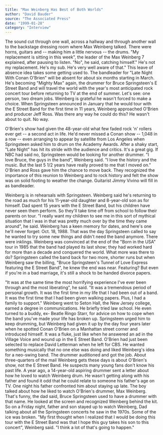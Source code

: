 ```yaml
---
title: "Max Weinberg Has Best of Both Worlds"
author: "David Bauder"
source: "The Associated Press"
date: "1999-01-28"
category: "Interview"
---
```


The sound cut through one wall, across a hallway and through another wall to the backstage dressing room where Max Weinberg talked. There were horns, guitars and -- making him a little nervous -- the drums. "My replacement is sitting in this week", the leader of the Max Weinberg 7 explained, after pausing to listen. "No", he said, catching himself." He's not my replacement. He's my sub. He's very well aware of that." This leave of absence idea takes some getting used to. The bandleader for "Late Night With Conan O'Brien" will be absent for about six months starting in March. He's becoming "Mighty Max" again, the drummer for Bruce Springsteen's E Street Band and will travel the world with the year's most anticipated rock concert tour before returning to TV at the end of summer. Let's see: one person, two dream jobs. Weinberg is grateful he wasn't forced to make a choice. When Springsteen announced in January that he would tour with the E Street Band for the first time in 11 years, Weinberg approached O'Brien and producer Jeff Ross. Was there any way he could do this? He wasn't about to quit. No way.

O'Brien's show had given the 48-year-old what few faded rock 'n' rollers ever get -- a second act in life. He'd never missed a Conan show -- 1,048 in a row -- even arranging to appear by satellite from Los Angeles when Springsteen asked him to drum on the Academy Awards. After a shaky start, "Late Night" has hit its stride with the audience and critics. It's a great gig. If NBC had said no, Springsteen would be looking for another drummer. "I love Bruce, the guys in the band", Weinberg said. "I love the history and the music. But the last 5 1/2 years have really proved to me that I moved on." O'Brien and Ross gave him the chance to move back. They recognized the importance of this reunion to Weinberg and to rock history and felt the show was on solid footing to weather the change. Guitarist Jimmy Vivino will fill in as bandleader.

Weinberg is in rehearsals with Springsteen. Weinberg said he's returning to the road as much for his 11-year-old daughter and 8-year-old son as for himself. Dad spent 15 years with the E Street Band, but his children have never seen them perform. So they'll take time off from school to follow their parents on tour. "I really want my children to see me in this sort of mythical situation that I was in that was pretty much over by the time they came around", he said. Weinberg has a keen memory for dates, and here's one he'll never forget: Oct. 18, 1988. That was the day Springsteen called to say he wanted to try some new things and didn't need the band anymore. There were inklings. Weinberg was convinced at the end of the "Born in the USA" tour in 1985 that the band had played its last show; they had worked hard for more than a decade and conquered the world. What more was there to do? Springsteen called the band back for two more, shorter runs but when Weinberg saw the billing, "Bruce Springsteen's Tunnel of Love Express featuring the E Street Band", he knew the end was near. Featuring? But even if you're in a bad marriage, it's still a shock to be handed divorce papers.

"It was at the same time the most horrifying experience I've ever been through and the most liberating", he said. "It was a tremendous period of personal growth. It was the first time in my life that I had been out of a band. It was the first time that I had been given walking papers. Plus, I had a family to support." Weinberg went to Seton Hall, the New Jersey college, earned a degree in communications. He briefly tried law school. He even turned to a buddy, ex- Beatle Ringo Starr, for advice on how to cope when the band you've made your life has broken up. Springsteen urged him to keep drumming, but Weinberg had given it up by the day four years later when he spotted Conan O'Brien on a Manhattan street corner and introduced himself. It was a fluke, just like when he answered an ad in the Village Voice and wound up in the E Street Band. O'Brien had just been selected to replace David Letterman when he left for CBS. He wanted something musically that no one else was doing and liked Weinberg's idea for a neo-swing band. The drummer auditioned and got the job. About three-quarters of the mail Weinberg gets these days is about O'Brien's show, not the E Street Band. He suspects many young fans don't know his past life. A year ago, a 14-year-old aspiring drummer sent a letter about how he loved to watch Weinberg drum. He wasn't getting along with his father and found it odd that he could relate to someone his father's age on TV. One night his father confronted him about staying up late. The boy talked about how he liked to watch O'Brien's drummer, Max Weinberg. That's funny, the dad said, Bruce Springsteen used to have a drummer with that name. He looked at the screen and recognized Weinberg behind the kit. So on a Friday night, father and son stayed up to watch Weinberg, Dad talking about all the Springsteen concerts he saw in the 1970s. Some of the ice was broken. "My first thought when I realized that I would be doing this tour with the E Street Band was that I hope this guy takes his son to this concert", Weinberg said. "I think a lot of that's going to happen."